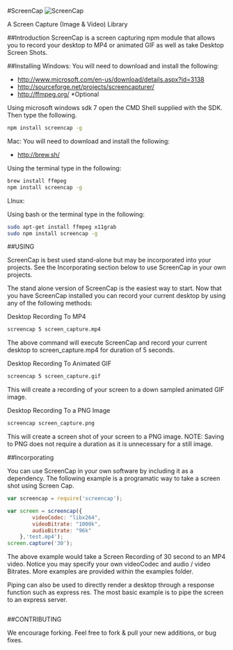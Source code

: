 #ScreenCap
![ScreenCap](https://raw.githubusercontent.com/active9/screencap/master/ScreenCap.png)

A Screen Capture (Image & Video) Library

##Introduction
ScreenCap is a screen capturing npm module that allows you to record your desktop to MP4 or animated GIF as well as take Desktop Screen Shots.

##Installing
Windows:
You will need to download and install the following:

 - http://www.microsoft.com/en-us/download/details.aspx?id=3138
 - http://sourceforge.net/projects/screencapturer/
 - http://ffmpeg.org/ *Optional

Using microsoft windows sdk 7 open the CMD Shell supplied with the SDK. Then type the following.
```bash
npm install screencap -g
```

Mac:
You will need to download and install the following:

 - http://brew.sh/

Using the terminal type in the following:
```bash
brew install ffmpeg
npm install screencap -g
```
LInux:

Using bash or the terminal type in the following:
```bash
sudo apt-get install ffmpeg x11grab
sudo npm install screencap -g
```

##USING

ScreenCap is best used stand-alone but may be incorporated into your projects. See the Incorporating section below to use ScreenCap in your own projects.

The stand alone version of ScreenCap is the easiest way to start. Now that you have ScreenCap installed you can record your current desktop by using any of the following methods:

Desktop Recording To MP4
```bash
screencap 5 screen_capture.mp4
```

The above command will execute ScreenCap and record your current desktop to screen_capture.mp4 for duration of 5 seconds. 

Desktop Recording To Animated GIF
```bash
screencap 5 screen_capture.gif
```

This will create a recording of your screen to a down sampled animated GIF image.


Desktop Recording To a PNG Image
```bash
screencap screen_capture.png
```

This will create a screen shot of your screen to a PNG image.
NOTE: Saving to PNG does not require a duration as it is unnecessary for a still image.

##Incorporating

You can use ScreenCap in your own software by including it as a dependency. The following example is a programatic way to take a screen shot using Screen Cap.
```javascript
var screencap = require('screencap');

var screen = screencap({
		videoCodec: "libx264",
		videoBitrate: "1000k",
		audioBitrate: "96k"
	},'test.mp4');
screen.capture('30');
```
The above example would take a Screen Recording of 30 second to an MP4 video.  Notice you may specify your own videoCodec and audio / video Bitrates. More examples are provided within the examples folder.

Piping can also be used to directly render a desktop through a response function such as express res. The most basic example is to pipe the screen to an express server.

```javascript

```

##CONTRIBUTING

We encourage forking. Feel free to fork & pull your new additions, or bug fixes.
